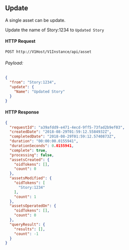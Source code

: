 ## Update

A single asset can be update.

Update the name of Story:1234 to `Updated Story`

#### HTTP Request

`POST http://V1Host/V1Instance/api/asset`

###### Payload:
```json
{
  "from": "Story:1234",
  "update": {
    "Name": "Updated Story"
  }
}
```

#### HTTP Response

```json
{
  "requestId": "a39afdd9-e471-4ecd-9ff5-73fad2b9ef03",
  "createdDate": "2018-08-29T01:59:12.5584932Z",
  "completedDate": "2018-08-29T01:59:12.5740873Z",
  "duration": "00:00:00.0155941",
  "durationSeconds": 0.0155941,
  "complete": true,
  "processing": false,
  "assetsCreated": {
    "oidTokens": [],
    "count": 0
  },
  "assetsModified": {
    "oidTokens": [
      "Story:1234"
    ],
    "count": 1
  },
  "assetsOperatedOn": {
    "oidTokens": [],
    "count": 0
  },
  "queryResult": {
    "results": [],
    "count": -1
  }
}
```